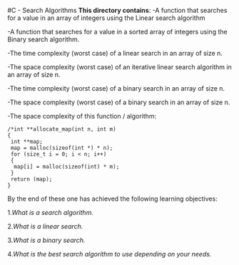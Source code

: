 #C - Search Algorithms
**This directory contains**:
-A function that searches for a value in an array of integers using the Linear search algorithm

-A function that searches for a value in a sorted array of integers using the Binary search algorithm.

-The time complexity (worst case) of a linear search in an array of size n.

-The space complexity (worst case) of an iterative linear search algorithm in an array of size n.

-The time complexity (worst case) of a binary search in an array of size n.

-The space complexity (worst case) of a binary search in an array of size n.

-The space complexity of this function / algorithm:

 ```
/*int **allocate_map(int n, int m)
 {
  int **map;
  map = malloc(sizeof(int *) * n);
  for (size_t i = 0; i < n; i++)
  {
   map[i] = malloc(sizeof(int) * m);
  }
  return (map);
 }

```
 
By the end of these one has achieved the following learning objectives:

1.*What is a search algorithm.*

2.*What is a linear search.*

3.*What is a binary search.*

4.*What is the best search algorithm to use depending on your needs.*

